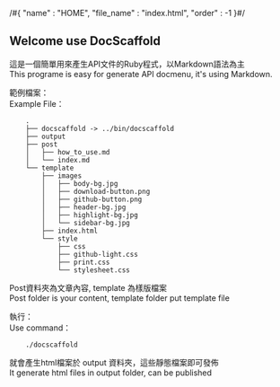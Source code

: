 /#{
	"name" : "HOME",
	"file_name" : "index.html",
	"order" : -1
}#/
## Welcome use DocScaffold

這是一個簡單用來產生API文件的Ruby程式，以Markdown語法為主  
This programe is easy for generate API docmenu, it's using Markdown.

範例檔案：  
Example File：  

		.
		├── docscaffold -> ../bin/docscaffold
		├── output
		├── post
		│   ├── how_to_use.md
		│   └── index.md
		└── template
		    ├── images
		    │   ├── body-bg.jpg
		    │   ├── download-button.png
		    │   ├── github-button.png
		    │   ├── header-bg.jpg
		    │   ├── highlight-bg.jpg
		    │   └── sidebar-bg.jpg
		    ├── index.html
		    └── style
		        ├── css
		        ├── github-light.css
		        ├── print.css
		        └── stylesheet.css

Post資料夾為文章內容, template 為樣版檔案  
Post folder is your content, template folder put template file  

執行：  
Use command：  


		./docscaffold


就會產生html檔案於 output 資料夾，這些靜態檔案即可發佈  
It generate html files in output folder, can be published
